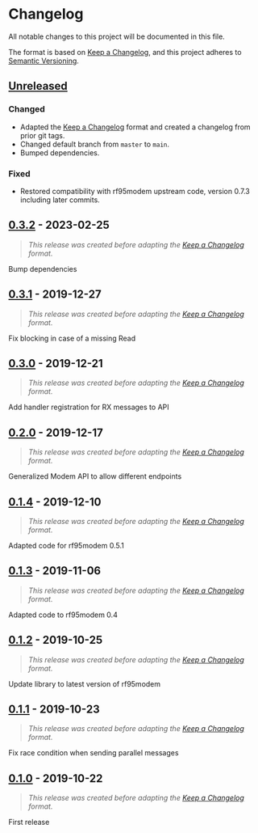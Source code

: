 # Changelog

All notable changes to this project will be documented in this file.

The format is based on [Keep a Changelog][keep-a-changelog], and this project adheres to [Semantic Versioning][semantic-versioning].

## [Unreleased]
### Changed
- Adapted the [Keep a Changelog][keep-a-changelog] format and created a changelog from prior git tags.
- Changed default branch from `master` to `main`.
- Bumped dependencies.

### Fixed
- Restored compatibility with rf95modem upstream code, version 0.7.3 including later commits.

## [0.3.2] - 2023-02-25
> _This release was created before adapting the [Keep a Changelog][keep-a-changelog] format._

Bump dependencies

## [0.3.1] - 2019-12-27
> _This release was created before adapting the [Keep a Changelog][keep-a-changelog] format._

Fix blocking in case of a missing Read

## [0.3.0] - 2019-12-21
> _This release was created before adapting the [Keep a Changelog][keep-a-changelog] format._

Add handler registration for RX messages to API

## [0.2.0] - 2019-12-17
> _This release was created before adapting the [Keep a Changelog][keep-a-changelog] format._

Generalized Modem API to allow different endpoints

## [0.1.4] - 2019-12-10
> _This release was created before adapting the [Keep a Changelog][keep-a-changelog] format._

Adapted code for rf95modem 0.5.1

## [0.1.3] - 2019-11-06
> _This release was created before adapting the [Keep a Changelog][keep-a-changelog] format._

Adapted code to rf95modem 0.4

## [0.1.2] - 2019-10-25
> _This release was created before adapting the [Keep a Changelog][keep-a-changelog] format._

Update library to latest version of rf95modem

## [0.1.1] - 2019-10-23
> _This release was created before adapting the [Keep a Changelog][keep-a-changelog] format._

Fix race condition when sending parallel messages

## [0.1.0] - 2019-10-22
> _This release was created before adapting the [Keep a Changelog][keep-a-changelog] format._

First release

[keep-a-changelog]: https://keepachangelog.com/en/1.1.0/
[semantic-versioning]: https://semver.org/spec/v2.0.0.html

[unreleased]: https://github.com/dtn7/rf95modem-go/compare/v0.3.2...HEAD
[0.3.2]: https://github.com/dtn7/rf95modem-go/compare/v0.3.1...v0.3.2
[0.3.1]: https://github.com/dtn7/rf95modem-go/compare/v0.3.0...v0.3.1
[0.3.0]: https://github.com/dtn7/rf95modem-go/compare/v0.2.0...v0.3.0
[0.2.0]: https://github.com/dtn7/rf95modem-go/compare/v0.1.4...v0.2.0
[0.1.4]: https://github.com/dtn7/rf95modem-go/compare/v0.1.3...v0.1.4
[0.1.3]: https://github.com/dtn7/rf95modem-go/compare/v0.1.2...v0.1.3
[0.1.2]: https://github.com/dtn7/rf95modem-go/compare/v0.1.1...v0.1.2
[0.1.1]: https://github.com/dtn7/rf95modem-go/compare/v0.1.0...v0.1.1
[0.1.0]: https://github.com/dtn7/rf95modem-go/releases/tag/v0.1.0
